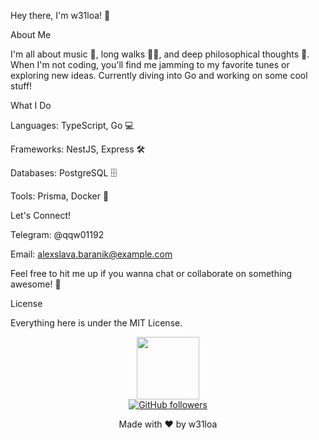 Hey there, I'm w31loa! 👋

About Me

I'm all about music 🎵, long walks 🚶‍♂️, and deep philosophical thoughts 🤔. When I'm not coding, you'll find me jamming to my favorite tunes or exploring new ideas. Currently diving into Go and working on some cool stuff!

What I Do

Languages: TypeScript, Go 💻

Frameworks: NestJS, Express 🛠️

Databases: PostgreSQL 🗄️

Tools: Prisma, Docker 🐳

Let's Connect!

Telegram: @qqw01192

Email: alexslava.baranik@example.com

Feel free to hit me up if you wanna chat or collaborate on something awesome! 🚀

License

Everything here is under the MIT License.

<div align="center"> <img src="https://media.giphy.com/media/LnQjpWaON8KrE/giphy.gif" width="100"/> </div>

<div align="center"> <a href="https://github.com/w31loa"> <img src="https://img.shields.io/github/followers/w31loa?label=Follow&style=social" alt="GitHub followers"/> </a> </div>

<div align="center"> <p>Made with ❤️ by w31loa</p> </div>

